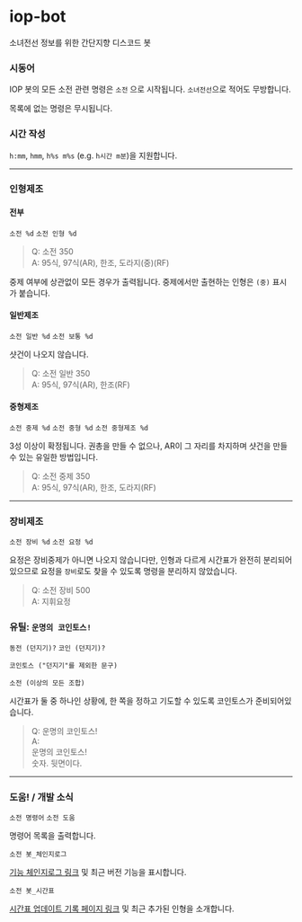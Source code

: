 # iop-bot
소녀전선 정보를 위한 간단지향 디스코드 봇

### 시동어

IOP 봇의 모든 소전 관련 명령은 `소전` 으로 시작됩니다. `소녀전선`으로 적어도 무방합니다.

목록에 없는 명령은 무시됩니다.

### 시간 작성
`h:mm`, `hmm`, `h%s m%s` (e.g. `h시간 m분`)을 지원합니다.

---
### 인형제조

#### 전부 
`소전 %d` `소전 인형 %d`

> Q: 소전 350<br/>
A: 95식, 97식(AR), 한조, 도라지(중)(RF)

중제 여부에 상관없이 모든 경우가 출력됩니다. 중제에서만 출현하는 인형은 `(중)` 표시가 붙습니다.

#### 일반제조 
`소전 일반 %d` `소전 보통 %d`

샷건이 나오지 않습니다.

> Q: 소전 일반 350<br/>
A: 95식, 97식(AR), 한조(RF)

#### 중형제조 
`소전 중제 %d` `소전 중형 %d` `소전 중형제조 %d`

3성 이상이 확정됩니다. 권총을 만들 수 없으나, AR이 그 자리를 차지하며 샷건을 만들 수 있는 유일한 방법입니다.

> Q: 소전 중제 350<br/>
A: 95식, 97식(AR), 한조, 도라지(RF)

---
### 장비제조
`소전 장비 %d` `소전 요정 %d`

요정은 장비중제가 아니면 나오지 않습니다만, 인형과 다르게 시간표가 완전히 분리되어있으므로 요정을 `장비`로도 찾을 수 있도록 명령을 분리하지 않았습니다.

> Q: 소전 장비 500<br/>
A: 지휘요정

### 유틸: `운명의 코인토스!` 

`동전 (던지기)?` `코인 (던지기)?`

`코인토스 ("던지기"를 제외한 문구)`

`소전 (이상의 모든 조합)`

시간표가 둘 중 하나인 상황에, 한 쪽을 정하고 기도할 수 있도록 코인토스가 준비되어있습니다.

> Q: 운명의 코인토스!<br/>
A:<br/>
운명의 코인토스!<br/>
숫자. 뒷면이다.

---
### 도움! / 개발 소식

`소전 명령어` `소전 도움`

명령어 목록을 출력합니다.

`소전 봇_체인지로그`

[기능 체인지로그 링크](https://github.com/Nullsp4ce/iop-bot/blob/master/Changelog.md) 및 최근 버전 기능을 표시합니다.

`소전 봇_시간표`

[시간표 업데이트 기록 페이지 링크](https://github.com/Nullsp4ce/iop-bot/blob/master/TimetableUpdate.md) 및 최근 추가된 인형을 소개합니다.
